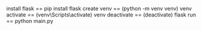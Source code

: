 install flask == pip install flask
create venv  == (python -m venv venv)
venv activate == (venv\Scripts\activate)
venv deactivate == (deactivate)
flask run == python main.py
